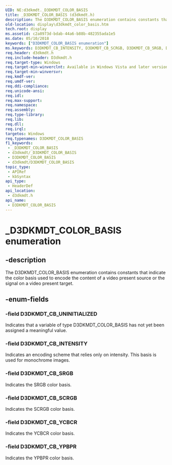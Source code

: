 ```yaml
---
UID: NE:d3dkmdt._D3DKMDT_COLOR_BASIS
title: _D3DKMDT_COLOR_BASIS (d3dkmdt.h)
description: The D3DKMDT_COLOR_BASIS enumeration contains constants that indicate the color basis used to encode the content of a video present source or the signal on a video present target.
old-location: display\d3dkmdt_color_basis.htm
tech.root: display
ms.assetid: c2a8973d-bdab-44a6-b88b-482355ada1e5
ms.date: 05/10/2018
keywords: ["D3DKMDT_COLOR_BASIS enumeration"]
ms.keywords: D3DKMDT_CB_INTENSITY, D3DKMDT_CB_SCRGB, D3DKMDT_CB_SRGB, D3DKMDT_CB_UNINITIALIZED, D3DKMDT_CB_YCBCR, D3DKMDT_CB_YPBPR, D3DKMDT_COLOR_BASIS, D3DKMDT_COLOR_BASIS enumeration [Display Devices], DmEnums_68aa2c18-ed0d-429d-88c3-7a9a7913c7c6.xml, _D3DKMDT_COLOR_BASIS, d3dkmdt/D3DKMDT_CB_INTENSITY, d3dkmdt/D3DKMDT_CB_SCRGB, d3dkmdt/D3DKMDT_CB_SRGB, d3dkmdt/D3DKMDT_CB_UNINITIALIZED, d3dkmdt/D3DKMDT_CB_YCBCR, d3dkmdt/D3DKMDT_CB_YPBPR, d3dkmdt/D3DKMDT_COLOR_BASIS, display.d3dkmdt_color_basis
req.header: d3dkmdt.h
req.include-header: D3dkmdt.h
req.target-type: Windows
req.target-min-winverclnt: Available in Windows Vista and later versions of the Windows operating systems.
req.target-min-winversvr: 
req.kmdf-ver: 
req.umdf-ver: 
req.ddi-compliance: 
req.unicode-ansi: 
req.idl: 
req.max-support: 
req.namespace: 
req.assembly: 
req.type-library: 
req.lib: 
req.dll: 
req.irql: 
targetos: Windows
req.typenames: D3DKMDT_COLOR_BASIS
f1_keywords:
 - _D3DKMDT_COLOR_BASIS
 - d3dkmdt/_D3DKMDT_COLOR_BASIS
 - D3DKMDT_COLOR_BASIS
 - d3dkmdt/D3DKMDT_COLOR_BASIS
topic_type:
 - APIRef
 - kbSyntax
api_type:
 - HeaderDef
api_location:
 - d3dkmdt.h
api_name:
 - D3DKMDT_COLOR_BASIS
---
```


# _D3DKMDT_COLOR_BASIS enumeration


## -description

The D3DKMDT_COLOR_BASIS enumeration contains constants that indicate the color basis used to encode the content of a video present source or the signal on a video present target.

## -enum-fields

### -field D3DKMDT_CB_UNINITIALIZED

Indicates that a variable of type D3DKMDT_COLOR_BASIS has not yet been assigned a meaningful value.

### -field D3DKMDT_CB_INTENSITY

Indicates an encoding scheme that relies only on intensity. This basis is used for monochrome images.

### -field D3DKMDT_CB_SRGB

Indicates the SRGB color basis.

### -field D3DKMDT_CB_SCRGB

Indicates the SCRGB color basis.

### -field D3DKMDT_CB_YCBCR

Indicates the YCBCR color basis.

### -field D3DKMDT_CB_YPBPR

Indicates the YPBPR color basis.

